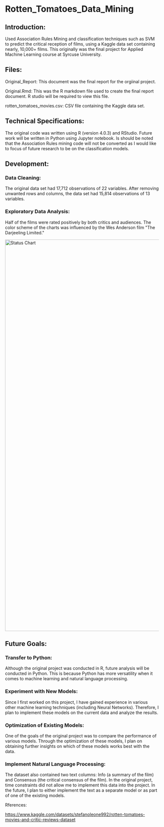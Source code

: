 # Rotten_Tomatoes_Data_Mining

## Introduction:
Used Association Rules Mining and classification techniques such as SVM to predict the critical reception of films, using a Kaggle data set containing nearly, 10,000+ films. This originally was the final project for Applied Machine Learning course at Syrcuse University. 

## Files:

Original_Report: This document was the final report for the orgiinal project.

Original.Rmd: This was the R markdown file used to create the final report document. R studio will be required to view this file. 

rotten_tomatoes_movies.csv: CSV file containing the Kaggle data set.

## Technical Specifications:

The original code was written using R (version 4.0.3) and RStudio. Future work will be written in Python using Jupyter notebook. Is should be noted that the Association Rules mining code will not be converted as I would like to focus of future research to be on the classification models. 

## Development:

### Data Cleaning:
The original data set had 17,712 observations of 22 variables. After removing unwanted rows and columns, the data set had 15,814 observations of 13 variables.

### Exploratory Data Analysis:

Half of the films were rated positively by both critics and audiences. The color scheme of the charts was influenced by the Wes Anderson film "The Darjeeling Limited."

<img width="1280" alt="Status Chart" src="https://user-images.githubusercontent.com/87530934/235267901-3270a792-15f1-487a-a10a-3140cdc1f011.png">

## Future Goals:

### Transfer to Python:
Although the original project was conducted in R, future analysis will be conducted in Python. This is because Python has more versatility when it comes to machine learning and natural language processing.

### Experiment with New Models:
Since I first worked on this project, I have gained experience in various other machine learning techniques (including Neural Networks). Therefore, I plan to implement these models on the current data and analyze the results.

### Optimization of Existing Models:
One of the goals of the original project was to compare the performance of various models. Through the optimization of these models, I plan on obtaining further insights on which of these models works best with the data. 

### Implement Natural Language Processing:
The dataset also contained two text columns: Info (a summary of the film) and Consensus (the critical consensus of the film). In the original project, time constraints did not allow me to implement this data into the project. In the future, I plan to either implement the text as a separate model or as part of one of the existing models.

Rferences:

https://www.kaggle.com/datasets/stefanoleone992/rotten-tomatoes-movies-and-critic-reviews-dataset
